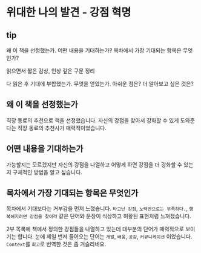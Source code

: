 # 위대한 나의 발견 - 강점 혁명

## tip

왜 이 책을 선정했는가. 어떤 내용을 기대하는가? 목차에서 가장 기대되는 항목은 무엇인가?

읽으면서 짧은 감상, 인상 깊은 구문 정리

다 읽은 후 기대에 부합했는가. 무엇을 얻었는가. 아쉬운 점은? 더 알아보고 싶은 것은?

## 왜 이 책을 선정했는가

직장 동료의 추천으로 책을 선정했습니다. 자신의 강점을 찾아서 강화할 수 있게 도와준다는 직장 동료의 추천사가 매력적이었습니다.

## 어떤 내용을 기대하는가

가능할지는 모르겠지만 자신의 강점을 나열하고 어떻게 하면 강점을 더 강화할 수 있는지 구체적인 방법을 알고 싶습니다.

## 목차에서 가장 기대되는 항목은 무엇인가

목차에서 기대보다는 거부감을 먼저 느꼈습니다. `타고난 강점`, `노력만으로는 부족하다.`, `행복해지려면 강점을 찾아라` 같은 단어와 문장이 식상하고 허황된 표현처럼 느껴졌습니다.

2부 목록에 책에서 정의한 강점들을 나열하고 있는데 대부분의 단어가 매력적으로 보이기는 합니다. 눈에 제일 번저 들어오는 단어는 `개발`, `배움`, `공감`, `커뮤니케이션` 이었습니다. `Context`를 `회고`로 번역한 것은 좀 거슬리네요.

